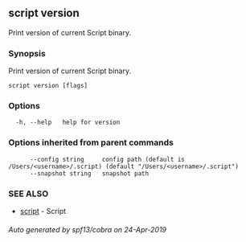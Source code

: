 ## script version

Print version of current Script binary.

### Synopsis

Print version of current Script binary.

```
script version [flags]
```

### Options

```
  -h, --help   help for version
```

### Options inherited from parent commands

```
      --config string     config path (default is /Users/<username>/.script) (default "/Users/<username>/.script")
      --snapshot string   snapshot path
```

### SEE ALSO

* [script](script.md)	 - Script

###### Auto generated by spf13/cobra on 24-Apr-2019
